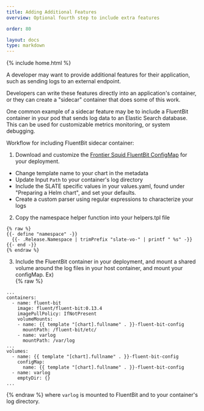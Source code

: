 ```yaml
---
title: Adding Additional Features
overview: Optional fourth step to include extra features 

order: 80

layout: docs
type: markdown
---
```

{% include home.html %}

A developer may want to provide additional features for their application, such as sending logs to an external endpoint.

Developers can write these features directly into an application's container, or they can create a "sidecar" container that does some of this work.

One common example of a sidecar feature may be to include a FluentBit container in your pod that sends log data to an Elastic Search database. This can be used for customizable metrics monitoring, or system debugging.

Workflow for including FluentBit sidecar container:
1. Download and customize the [Frontier Squid FluentBit ConfigMap](https://github.com/slateci/slate-catalog/blob/master/incubator/osg-frontier-squid/templates/fluentBitConfig.yaml) for your deployment.
  * Change template name to your chart in the metadata 
  * Update Input `Path` to your container's log directory  
  * Include the SLATE specific values in your values.yaml, found under "Preparing a Helm chart", and set your defaults.  
  * Create a custom parser using regular expressions to characterize your logs  
2. Copy the namespace helper function into your helpers.tpl file  
```
{% raw %}
{{- define "namespace" -}}
  {{- .Release.Namespace | trimPrefix "slate-vo-" | printf " %s" -}}
{{- end -}}
{% endraw %}
```  
3. Include the FluentBit container in your deployment, and mount a shared volume around the log files in your host container, and mount your configMap. Ex)  
{% raw %}
```
...
containers:
  - name: fluent-bit
    image: fluent/fluent-bit:0.13.4
    imagePullPolicy: IfNotPresent
    volumeMounts:
    - name: {{ template "[chart].fullname" . }}-fluent-bit-config
      mountPath: /fluent-bit/etc/
    - name: varlog
      mountPath: /var/log
...
volumes:
  - name: {{ template "[chart].fullname" . }}-fluent-bit-config
    configMap:
      name: {{ template "[chart].fullname" . }}-fluent-bit-config
  - name: varlog
    emptyDir: {}
...
```  
{% endraw %}
where `varlog` is mounted to FluentBit and to your container's log directory.  
